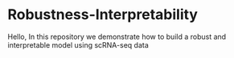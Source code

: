 # Robustness-Interpretability
Hello, In this repository we demonstrate how to build a robust and interpretable model using scRNA-seq data
